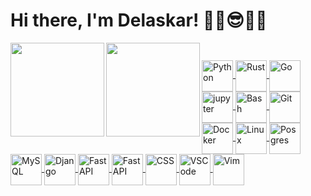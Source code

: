 # Hi there, I'm Delaskar! ✌🏾😎✌🏾

<div>
  <a href="https://github.com/delaskar">
  <img align="left" height="150em" src="https://github-readme-stats.vercel.app/api?username=delaskar&show_icons=true&theme=highcontrast"/>
  <img align="left" height="150em" src="https://github-readme-stats.vercel.app/api/top-langs/?username=delaskar&layout=compact&theme=highcontrast"/>
</div>
  
##
  
<div style="display: inline block"><br>
  <img align="center" alt="Python" height="50" width="50" src="https://cdn.jsdelivr.net/gh/devicons/devicon/icons/python/python-original.svg"/>
  <img align="center" alt="Rust" height="50" width="50" src="https://cdn.jsdelivr.net/gh/devicons/devicon/icons/rust/rust-plain.svg" />
  <img align="center" alt="Go" height="50" width="50" src="https://cdn.jsdelivr.net/gh/devicons/devicon/icons/go/go-original-wordmark.svg" />
  <img align="center" alt="jupyter" height="50" width="50" src="https://cdn.jsdelivr.net/gh/devicons/devicon/icons/jupyter/jupyter-original-wordmark.svg" />
  <img align="center" alt="Bash" height="50" width="50" src="https://cdn.jsdelivr.net/gh/devicons/devicon/icons/bash/bash-original.svg" />    
  <img align="center" alt="Git" height="50" width="50" src="https://cdn.jsdelivr.net/gh/devicons/devicon/icons/git/git-original.svg" />
  <img align="center" alt="Docker" height="50" width="50" src="https://cdn.jsdelivr.net/gh/devicons/devicon/icons/docker/docker-original-wordmark.svg" />    
  <img align="center" alt="Linux" height="50" width="50" src="https://cdn.jsdelivr.net/gh/devicons/devicon/icons/linux/linux-original.svg" />
  <img align="center" alt="Posgres" height="50" width="50" src="https://cdn.jsdelivr.net/gh/devicons/devicon/icons/postgresql/postgresql-original.svg" />
  <img align="center" alt="MySQL" height="50" width="50" src="https://cdn.jsdelivr.net/gh/devicons/devicon/icons/mysql/mysql-original-wordmark.svg" />
  <img align="center" alt="Django" height="50" width="50" src="https://cdn.jsdelivr.net/gh/devicons/devicon/icons/django/django-plain.svg" />
  <img align="center" alt="FastAPI" height="50" width="50" src="https://cdn.jsdelivr.net/gh/devicons/devicon/icons/fastapi/fastapi-original.svg" />
  <img align="center" alt="FastAPI" height="50" width="50" src="https://cdn.jsdelivr.net/gh/devicons/devicon/icons/html5/html5-original.svg" />
  <img align="center" alt="CSS" height="50" width="50" src="https://cdn.jsdelivr.net/gh/devicons/devicon/icons/css3/css3-original.svg" />
  <img align="center" alt="VSCode" height="50" width="50" src="https://cdn.jsdelivr.net/gh/devicons/devicon/icons/vscode/vscode-original.svg" />
  <img align="center" alt="Vim" height="50" width="50" src="https://cdn.jsdelivr.net/gh/devicons/devicon/icons/vim/vim-original.svg" />   
</div>

##

<!--
**delaskar/delaskar** is a ✨ _special_ ✨ repository because its `README.md` (this file) appears on your GitHub profile.

Here are some ideas to get you started:

- 🔭 I’m currently working on ...
- 🌱 I’m currently learning ...
- 👯 I’m looking to collaborate on ...
- 🤔 I’m looking for help with ...
- 💬 Ask me about ...
- 📫 How to reach me: ...
- 😄 Pronouns: ...
- ⚡ Fun fact: ...
-->
